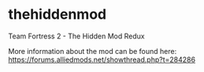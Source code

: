 # thehiddenmod
Team Fortress 2 - The Hidden Mod Redux

More information about the mod can be found here: https://forums.alliedmods.net/showthread.php?t=284286
